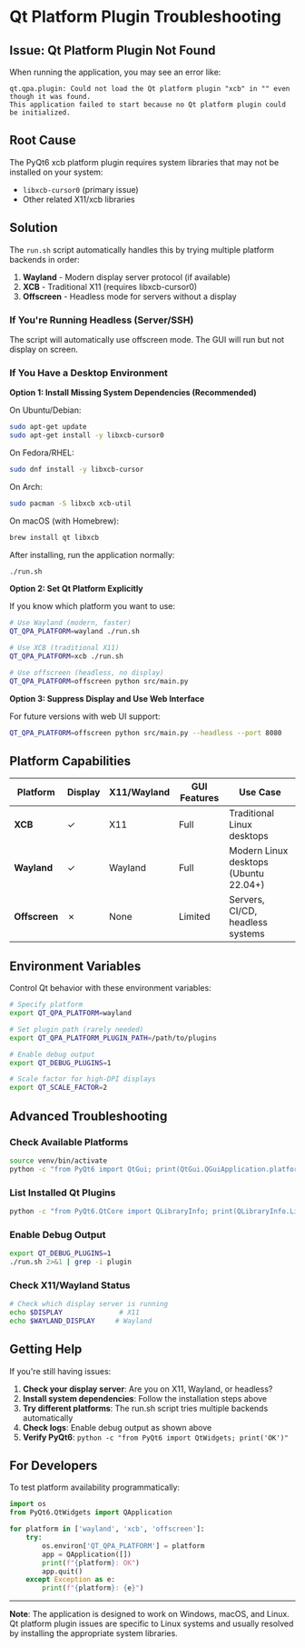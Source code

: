 # Qt Platform Plugin Troubleshooting

## Issue: Qt Platform Plugin Not Found

When running the application, you may see an error like:

```
qt.qpa.plugin: Could not load the Qt platform plugin "xcb" in "" even though it was found.
This application failed to start because no Qt platform plugin could be initialized.
```

## Root Cause

The PyQt6 xcb platform plugin requires system libraries that may not be installed on your system:
- `libxcb-cursor0` (primary issue)
- Other related X11/xcb libraries

## Solution

The `run.sh` script automatically handles this by trying multiple platform backends in order:

1. **Wayland** - Modern display server protocol (if available)
2. **XCB** - Traditional X11 (requires libxcb-cursor0)
3. **Offscreen** - Headless mode for servers without a display

### If You're Running Headless (Server/SSH)

The script will automatically use offscreen mode. The GUI will run but not display on screen.

### If You Have a Desktop Environment

**Option 1: Install Missing System Dependencies (Recommended)**

On Ubuntu/Debian:
```bash
sudo apt-get update
sudo apt-get install -y libxcb-cursor0
```

On Fedora/RHEL:
```bash
sudo dnf install -y libxcb-cursor
```

On Arch:
```bash
sudo pacman -S libxcb xcb-util
```

On macOS (with Homebrew):
```bash
brew install qt libxcb
```

After installing, run the application normally:
```bash
./run.sh
```

**Option 2: Set Qt Platform Explicitly**

If you know which platform you want to use:

```bash
# Use Wayland (modern, faster)
QT_QPA_PLATFORM=wayland ./run.sh

# Use XCB (traditional X11)
QT_QPA_PLATFORM=xcb ./run.sh

# Use offscreen (headless, no display)
QT_QPA_PLATFORM=offscreen python src/main.py
```

**Option 3: Suppress Display and Use Web Interface**

For future versions with web UI support:
```bash
QT_QPA_PLATFORM=offscreen python src/main.py --headless --port 8080
```

## Platform Capabilities

| Platform | Display | X11/Wayland | GUI Features | Use Case |
|----------|---------|-----------|--------------|----------|
| **XCB** | ✓ | X11 | Full | Traditional Linux desktops |
| **Wayland** | ✓ | Wayland | Full | Modern Linux desktops (Ubuntu 22.04+) |
| **Offscreen** | ✗ | None | Limited | Servers, CI/CD, headless systems |

## Environment Variables

Control Qt behavior with these environment variables:

```bash
# Specify platform
export QT_QPA_PLATFORM=wayland

# Set plugin path (rarely needed)
export QT_QPA_PLATFORM_PLUGIN_PATH=/path/to/plugins

# Enable debug output
export QT_DEBUG_PLUGINS=1

# Scale factor for high-DPI displays
export QT_SCALE_FACTOR=2
```

## Advanced Troubleshooting

### Check Available Platforms

```bash
source venv/bin/activate
python -c "from PyQt6 import QtGui; print(QtGui.QGuiApplication.platformName())"
```

### List Installed Qt Plugins

```bash
python -c "from PyQt6.QtCore import QLibraryInfo; print(QLibraryInfo.LibraryPath.PluginsPath)"
```

### Enable Debug Output

```bash
export QT_DEBUG_PLUGINS=1
./run.sh 2>&1 | grep -i plugin
```

### Check X11/Wayland Status

```bash
# Check which display server is running
echo $DISPLAY              # X11
echo $WAYLAND_DISPLAY     # Wayland
```

## Getting Help

If you're still having issues:

1. **Check your display server**: Are you on X11, Wayland, or headless?
2. **Install system dependencies**: Follow the installation steps above
3. **Try different platforms**: The run.sh script tries multiple backends automatically
4. **Check logs**: Enable debug output as shown above
5. **Verify PyQt6**: `python -c "from PyQt6 import QtWidgets; print('OK')"`

## For Developers

To test platform availability programmatically:

```python
import os
from PyQt6.QtWidgets import QApplication

for platform in ['wayland', 'xcb', 'offscreen']:
    try:
        os.environ['QT_QPA_PLATFORM'] = platform
        app = QApplication([])
        print(f"{platform}: OK")
        app.quit()
    except Exception as e:
        print(f"{platform}: {e}")
```

---

**Note**: The application is designed to work on Windows, macOS, and Linux. Qt platform plugin issues are specific to Linux systems and usually resolved by installing the appropriate system libraries.
